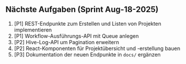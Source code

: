 ## Nächste Aufgaben (Sprint Aug-18-2025)
1. [P1] REST-Endpunkte zum Erstellen und Listen von Projekten implementieren
2. [P1] Workflow-Ausführungs-API mit Queue anlegen
3. [P2] Hive-Log-API um Pagination erweitern
4. [P2] React-Komponenten für Projektübersicht und -erstellung bauen
5. [P3] Dokumentation der neuen Endpunkte in `docs/` ergänzen
